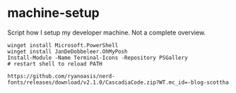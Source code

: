 # machine-setup

Script how I setup my developer machine. Not a complete overview.


```
winget install Microsoft.PowerShell
winget install JanDeDobbeleer.OhMyPosh
Install-Module -Name Terminal-Icons -Repository PSGallery
# restart shell to reload PATH
```

``` fonts
https://github.com/ryanoasis/nerd-fonts/releases/download/v2.1.0/CascadiaCode.zip?WT.mc_id=-blog-scottha
```